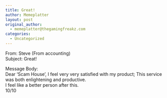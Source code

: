 ```yaml
---
title: Great!
author: Memeplatter
layout: post
original_author:
  - memeplatter@thegamingfreakz.com
categories:
  - Uncategorized
---
```

From: Steve (From accounting)  
Subject: Great!

Message Body:  
Dear &#8216;Scam House&#8217;, I feel very very satisfied with my product; This service was both enlightening and productive.  
I feel like a better person after this.  
10/10